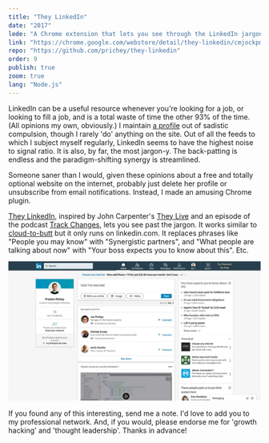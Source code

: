 ```yaml
---
title: "They LinkedIn"
date: "2017"
lede: "A Chrome extension that lets you see through the LinkedIn jargon."
link: "https://chrome.google.com/webstore/detail/they-linkedin/cmjockpmecfhkaeadcgneakffkioombe"
repo: "https://github.com/prichey/they-linkedin"
order: 9
publish: true
zoom: true
lang: "Node.js"
---
```


LinkedIn can be a useful resource whenever you're looking for a job, or looking to fill a job, and is a total waste of time the other 93% of the time. (All opinions my own, obviously.) I maintain <a href="https://www.linkedin.com/in/preston-richey-40b35950/" target="_blank">a profile</a> out of sadistic compulsion, though I rarely 'do' anything on the site. Out of all the feeds to which I subject myself regularly, LinkedIn seems to have the highest noise to signal ratio. It is also, by far, the most jargon-y. The back-patting is endless and the paradigm-shifting synergy is streamlined.

Someone saner than I would, given these opinions about a free and totally optional website on the internet, probably just delete her profile or unsubscribe from email notifications. Instead, I made an amusing Chrome plugin.

<a href="https://chrome.google.com/webstore/detail/they-linkedin/cmjockpmecfhkaeadcgneakffkioombe" target="_blank">They LinkedIn</a>, inspired by John Carpenter's <a href="https://www.youtube.com/watch?v=JI8AMRbqY6w&t=68s" target="_blank">They Live</a> and an episode of the podcast <a href="https://trackchanges.postlight.com/paul-and-rich-try-to-talk-about-something-else-but-end-up-complaining-about-linkedin-again-c20526cfdb74" target="_blank">Track Changes</a>, lets you see past the jargon. It works similar to <a href="https://github.com/panicsteve/cloud-to-butt" target="_blank">cloud-to-butt</a> but it only runs on linkedin.com. It replaces phrases like "People you may know" with "Synergistic partners", and "What people are talking about now" with "Your boss expects you to know about this". Etc.

<div class="blog-inset">
  <img src="screenshot.jpg" alt="Plugin Screenshot" title="Plugin Screenshot" data-action="zoom"/>
</div>

If you found any of this interesting, send me a note. I'd love to add you to my professional network. And, if you would, please endorse me for 'growth hacking' and 'thought leadership'. Thanks in advance!

